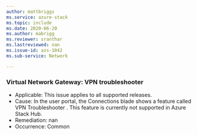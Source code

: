 ```yaml
---
author: mattbriggs
ms.service: azure-stack
ms.topic: include
ms.date: 2020-06-20
ms.author: mabrigg
ms.reviewer: sranthar
ms.lastreviewed: nan
ms.issue-id: azs-1042
ms.sub-service: Network

---
```

### Virtual Network Gateway: VPN troubleshooter

- Applicable: This issue applies to all supported releases.
- Cause: In the user portal, the Connections blade shows a feature called VPN Troubleshooter . This feature is currently not supported in Azure Stack Hub. 
- Remediation: nan
- Occurrence: Common